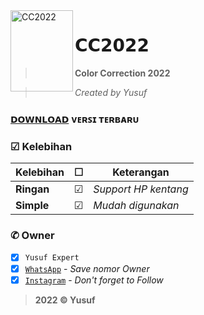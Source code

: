 <img src="https://cdn.pixabay.com/photo/2018/09/11/14/49/moe-3669736_1280.png" alt="CC2022" align="left" width="100" height="130">

# 𝗖𝗖𝟮𝟬𝟮𝟮
> **Color Correction 2022**

> *Created by Yusuf*

### [`𝗗𝗢𝗪𝗡𝗟𝗢𝗔𝗗`](https://github.com/avianz37/CC/raw/main/ArdanPcrLana.zip) ᴠᴇʀꜱɪ ᴛᴇʀʙᴀʀᴜ

### ☑ Kelebihan
|Kelebihan|☐|Keterangan|
|-|-|-|
|**Ringan**|☑|*Support HP kentang*|
|**Simple**|☑|*Mudah digunakan*|

### ✆ Owner
- [x] `Yusuf Expert`
- [x] [`WhatsApp`](wa.me/6283873115706) - *Save nomor Owner*
- [x] [`Instagram`](instagram.com/yusuf.expert) - *Don't forget to Follow*

> **2022 © Yusuf**
